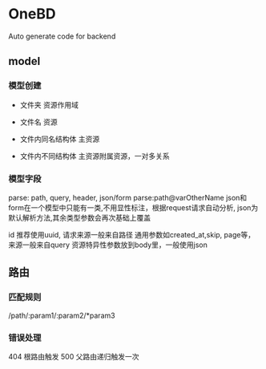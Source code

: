 # OneBD

Auto generate code for backend


## model

### 模型创建
- 文件夹 资源作用域

- 文件名 资源

- 文件内同名结构体 主资源

- 文件内不同结构体 主资源附属资源，一对多关系

### 模型字段

parse: path, query, header, json/form
parse:path@varOtherName
json和form在一个模型中只能有一类,不用显性标注，根据request请求自动分析, json为默认解析方法,其余类型参数会再次基础上覆盖

id 推荐使用uuid, 请求来源一般来自路径
通用参数如created_at,skip, page等，来源一般来自query
资源特异性参数放到body里，一般使用json


## 路由

### 匹配规则

/path/:param1/:param2/*param3

### 错误处理

404 根路由触发
500 父路由递归触发一次
